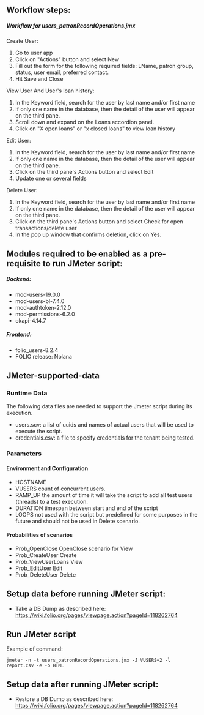 ## Workflow steps:
##### Workflow for users_patronRecordOperations.jmx

Create User:

1. Go to user app
2. Click on "Actions" button and select New
3. Fill out the form for the following required fields: LName, patron group, status, user email, preferred contact.
4. Hit Save and Close

View User And User's loan history:

1. In the Keyword field, search for the user by last name and/or first name
2. If only one name in the database, then the detail of the user will appear on the third pane.
3. Scroll down and expand on the Loans accordion panel.
4. Click on "X open loans" or "x closed loans" to view loan history

Edit User:

1. In the Keyword field, search for the user by last name and/or first name
2. If only one name in the database, then the detail of the user will appear on the third pane.
3. Click on the third pane's Actions button and select Edit
4. Update one or several fields

Delete User:

1. In the Keyword field, search for the user by last name and/or first name
2. If only one name in the database, then the detail of the user will appear on the third pane.
3. Click on the third pane's Actions button and select Check for open transactions/delete user
4. In the pop up window that confirms deletion, click on Yes.

## Modules required to be enabled as a pre-requisite to run JMeter script:
##### Backend:
- mod-users-19.0.0
- mod-users-bl-7.4.0
- mod-authtoken-2.12.0
- mod-permissions-6.2.0
- okapi-4.14.7
##### Frontend:
- folio_users-8.2.4
- FOLIO release: Nolana

## JMeter-supported-data
### Runtime Data
The following data files are needed to support the Jmeter script during its execution.
- users.scv: a list of uuids and names of actual users that will be used to execute the script.
- credentials.csv: a file to specify credentials for the tenant being tested.

### Parameters
#### Environment and Configuration
- HOSTNAME
- VUSERS		count of concurrent users.
- RAMP_UP		the amount of time it will take the script to add all test users (threads) to a test execution.
- DURATION		timespan between start and end of the script
- LOOPS			not used with the script but predefined for some purposes in the future and should not be used in Delete scenario.
#### Probabilities of scenarios
- Prob_OpenClose		OpenClose scenario for View
- Prob_CreateUser		Create
- Prob_ViewUserLoans	View
- Prob_EditUser			Edit
- Prob_DeleteUser		Delete

## Setup data before running JMeter script:
- Take a DB Dump as described here:
  https://wiki.folio.org/pages/viewpage.action?pageId=118262764

## Run JMeter script
Example of command:
```shell
jmeter -n -t users_patronRecordOperations.jmx -J VUSERS=2 -l report.csv -e -o HTML
```
## Setup data after running JMeter script:
- Restore a DB Dump as described here:
  https://wiki.folio.org/pages/viewpage.action?pageId=118262764